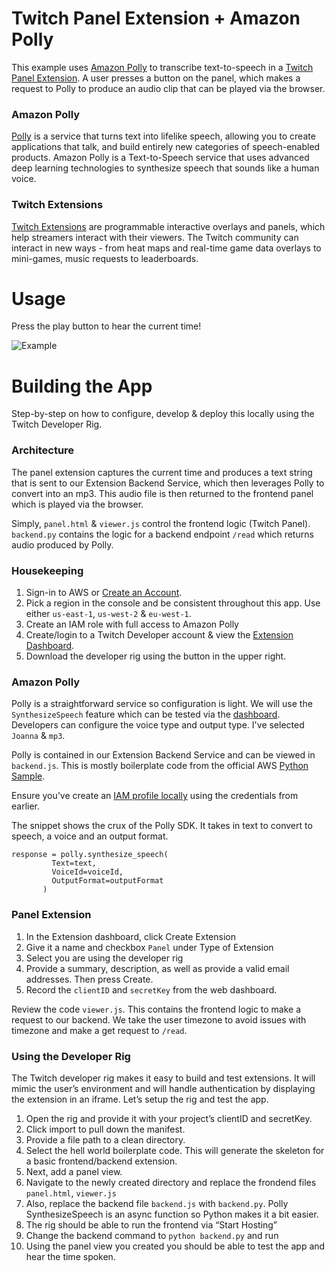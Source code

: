 # Twitch Panel Extension + Amazon Polly

This example uses [Amazon Polly](https://aws.amazon.com/polly/) to transcribe text-to-speech in a [Twitch Panel Extension](https://www.twitch.tv/p/extensions/). A user presses a button on the panel, which makes a request to Polly to produce an audio clip that can be played via the browser. 

### Amazon Polly

[Polly](https://aws.amazon.com/polly/) is a service that turns text into lifelike speech, allowing you to create applications that talk, and build entirely new categories of speech-enabled products. Amazon Polly is a Text-to-Speech service that uses advanced deep learning technologies to synthesize speech that sounds like a human voice.

### Twitch Extensions 
[Twitch Extensions](https://www.twitch.tv/p/extensions/) are programmable interactive overlays and panels, which help streamers interact with their viewers. The Twitch community can interact in new ways  - from heat maps and real-time game data overlays to mini-games, music requests to leaderboards.

# Usage 

Press the play button to hear the current time! 

![Example]()


# Building the App

Step-by-step on how to configure, develop & deploy this locally using the Twitch Developer Rig. 

### Architecture 

The panel extension captures the current time and produces a text string that is sent to our Extension Backend Service, which then leverages Polly to convert into an mp3. This audio file is then returned to the frontend panel which is played via the browser. 

Simply, `panel.html` & `viewer.js` control the frontend logic (Twitch Panel). `backend.py` contains the logic for a backend endpoint `/read` which returns audio produced by Polly.  	  

### Housekeeping
1. Sign-in to AWS or [Create an Account](https://us-west-2.console.aws.amazon.com).
2. Pick a region in the console and be consistent throughout this app. Use either `us-east-1`, `us-west-2` & `eu-west-1`.
3. Create an IAM role with full access to Amazon Polly 
4. Create/login to a Twitch Developer account & view the [Extension Dashboard](https://dev.twitch.tv/dashboard/extensions).
5. Download the developer rig using the button in the upper right. 

### Amazon Polly

Polly is a straightforward service so configuration is light. We will use the `SynthesizeSpeech` feature which can be tested via the [dashboard](https://console.aws.amazon.com/polly/home/SynthesizeSpeech). Developers can configure the voice type and output type. I've selected `Joanna` & `mp3`. 
 
Polly is contained in our Extension Backend Service and can be viewed in `backend.js`. This is mostly boilerplate code from the official AWS [Python Sample](https://docs.aws.amazon.com/polly/latest/dg/example-Python-server-code.html). 

Ensure you’ve create an [IAM profile locally](https://docs.aws.amazon.com/cli/latest/userguide/cli-configure-role.html) using the credentials from earlier. 

The snippet shows the crux of the Polly SDK. It takes in text to convert to speech, a voice and an output format. 
```
response = polly.synthesize_speech(
         Text=text,
         VoiceId=voiceId,
         OutputFormat=outputFormat
       )
```

### Panel Extension
1. In the Extension dashboard, click Create Extension
2. Give it a name and checkbox `Panel` under Type of Extension  
3. Select you are using the developer rig
4. Provide a summary, description, as well as provide a valid email addresses. Then press Create. 
5. Record the `clientID` and `secretKey` from the web dashboard.


Review the code `viewer.js`. This contains the frontend logic to make a request to our backend. We take the user timezone to avoid issues with timezone and make a get request to `/read`.  


### Using the Developer Rig

The Twitch developer rig makes it easy to build and test extensions. It will mimic the user’s environment and will handle authentication by displaying the extension in an iframe. Let’s setup the rig and test the app. 

1. Open the rig and provide it with your project’s clientID and secretKey.
2. Click import to pull down the manifest. 
3. Provide a file path to a clean directory. 
4. Select the hell world boilerplate code. This will generate the skeleton for a basic frontend/backend extension.   
5. Next, add a panel view. 
6. Navigate to the newly created directory and replace the frondend files `panel.html`, `viewer.js`
7. Also, replace the backend file `backend.js` with `backend.py`. Polly SynthesizeSpeech is an async function so Python makes it a bit easier. 
8. The rig should be able to run the frontend via “Start Hosting”
9. Change the backend command to `python backend.py` and run 
10. Using the panel view you created you should be able to test the app and hear the time spoken. 
